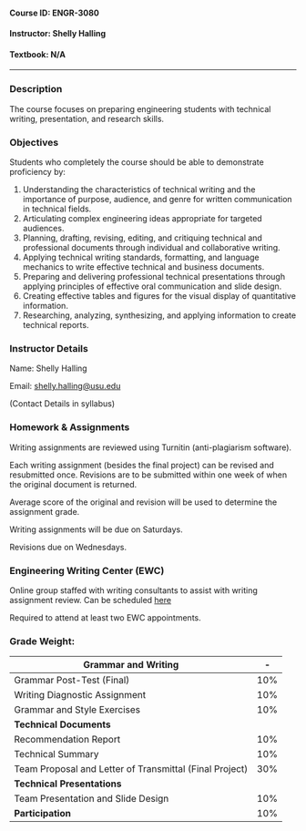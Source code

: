 

#### Course ID: ENGR-3080

#### Instructor: Shelly Halling

#### Textbook: N/A

---

### Description

The course focuses on preparing engineering students with technical writing, presentation, and research skills.



### Objectives

Students who completely the course should be able to demonstrate proficiency by: 

1. Understanding the characteristics of technical writing and the importance of purpose, audience, and genre for written communication in technical fields.
2. Articulating complex engineering ideas appropriate for targeted audiences.
3. Planning, drafting, revising, editing, and critiquing technical and professional documents through individual and collaborative writing.
4. Applying technical writing standards, formatting, and language mechanics to write effective technical and business documents.
5. Preparing and delivering professional technical presentations through applying principles of effective oral communication and slide design.
6. Creating effective tables and figures for the visual display of quantitative information.
7. Researching, analyzing, synthesizing, and applying information to create technical reports.



### Instructor Details

Name: Shelly Halling

Email: [shelly.halling@usu.edu](mailto:shelly.halling@usu.edu)

(Contact Details in syllabus)



### Homework & Assignments

Writing assignments are reviewed using Turnitin (anti-plagiarism software). 

Each writing assignment (besides the final project) can be revised and resubmitted once. Revisions are to be submitted within one week of when the original document is returned. 

Average score of the original and revision will be used to determine the assignment grade. 

Writing assignments will be due on Saturdays.

Revisions due on Wednesdays.



### Engineering Writing Center (EWC)

Online group staffed with writing consultants to assist with writing assignment review. Can be scheduled [here](http://www.ewc.usu.edu/)

Required to attend at least two EWC appointments. 



### Grade Weight: 

| Grammar and Writing                                     | -    |
| ------------------------------------------------------- | ---- |
| Grammar Post-Test (Final)                               | 10%  |
| Writing Diagnostic Assignment                           | 10%  |
| Grammar and Style Exercises                             | 10%  |
| **Technical Documents**                                 |      |
| Recommendation Report                                   | 10%  |
| Technical Summary                                       | 10%  |
| Team Proposal and Letter of Transmittal (Final Project) | 30%  |
| **Technical Presentations**                             |      |
| Team Presentation and Slide Design                      | 10%  |
| **Participation**                                       | 10%  |

